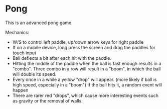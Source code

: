 # Pong

This is an advanced pong game.

Mechanics:

- W/S to control left paddle, up/down arrow keys for right paddle
- If on a mobile device, long press the screen and drag the paddles for touch input
- Ball deflects a bit after each hit with the paddle. 
- Hitting the middle of the paddle when the ball is fast enough results in a "combo". Three combo in a row will result in a "boom", in which the ball will double its speed.
- Every once in a while a yellow "drop" will appear. (more likely if ball is high speed, especially in a "boom") If the ball hits it, a random event will happen
- There are rarer red "drops", which cause more interesting events such as gravity or the removal of walls. 
